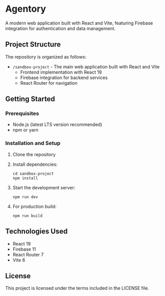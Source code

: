 # Agentory

A modern web application built with React and Vite, featuring Firebase integration for authentication and data management.

## Project Structure

The repository is organized as follows:

- `/sandbox-project` - The main web application built with React and Vite
  - Frontend implementation with React 19
  - Firebase integration for backend services
  - React Router for navigation

## Getting Started

### Prerequisites
- Node.js (latest LTS version recommended)
- npm or yarn

### Installation and Setup

1. Clone the repository
2. Install dependencies:
   ```
   cd sandbox-project
   npm install
   ```

3. Start the development server:
   ```
   npm run dev
   ```

4. For production build:
   ```
   npm run build
   ```

## Technologies Used

- React 19
- Firebase 11
- React Router 7
- Vite 6

## License

This project is licensed under the terms included in the LICENSE file.